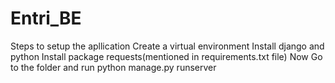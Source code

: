 # Entri_BE
Steps to setup the apllication
  Create a virtual environment
  Install django and python
  Install package requests(mentioned in requirements.txt file)
  Now Go to the folder and run python manage.py runserver
  
 

